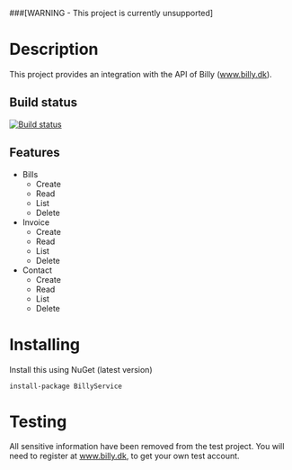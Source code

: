 ###[WARNING - This project is currently unsupported] 

# Description
This project provides an integration with the API of Billy (www.billy.dk).

## Build status
[![Build status](https://ci.appveyor.com/api/projects/status/judlef80gt3t7ltc?svg=true)](https://ci.appveyor.com/project/casperkc/billy)

## Features

* Bills
    * Create
    * Read
    * List
    * Delete
* Invoice
    * Create
    * Read
    * List
    * Delete
* Contact
    * Create
    * Read
    * List
    * Delete

# Installing
Install this using NuGet (latest version)
```
install-package BillyService
```

# Testing
All sensitive information have been removed from the test project. You will need to register at www.billy.dk, to get your own test account.
